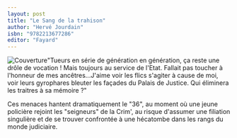 ```yaml
---
layout: post
title: "Le Sang de la trahison"
author: "Hervé Jourdain"
isbn: "9782213677286"
editor: "Fayard"
---
```

![Couverture](/img/9782213677286.jpg)"Tueurs en série de génération en génération, ça reste une drôle de vocation ! Mais toujours au service de l'Etat. Fallait pas toucher à l'honneur de mes ancêtres...J'aime voir les flics s'agiter à cause de moi, voir leurs gyrophares bleuter les façades du Palais de Justice. Qui éliminera les traitres à sa mémoire ?"

Ces menaces hantent dramatiquement le "36", au moment où une jeune policière rejoint les "seigneurs" de la Crim', au risque d'assumer une filiation singulière et de se trouver confrontée à une hécatombe dans les rangs du monde judiciaire.